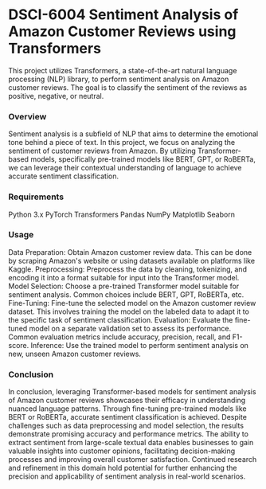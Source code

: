 # DSCI-6004 Sentiment Analysis of Amazon Customer Reviews using Transformers

This project utilizes Transformers, a state-of-the-art natural language processing (NLP) library, to perform sentiment analysis on Amazon customer reviews. The goal is to classify the sentiment of the reviews as positive, negative, or neutral.
### Overview
Sentiment analysis is a subfield of NLP that aims to determine the emotional tone behind a piece of text. In this project, we focus on analyzing the sentiment of customer reviews from Amazon. By utilizing Transformer-based models, specifically pre-trained models like BERT, GPT, or RoBERTa, we can leverage their contextual understanding of language to achieve accurate sentiment classification.

### Requirements
Python 3.x
PyTorch
Transformers
Pandas
NumPy
Matplotlib
Seaborn

### Usage
Data Preparation: Obtain Amazon customer review data. This can be done by scraping Amazon's website or using datasets available on platforms like Kaggle.
Preprocessing: Preprocess the data by cleaning, tokenizing, and encoding it into a format suitable for input into the Transformer model.
Model Selection: Choose a pre-trained Transformer model suitable for sentiment analysis. Common choices include BERT, GPT, RoBERTa, etc.
Fine-Tuning: Fine-tune the selected model on the Amazon customer review dataset. This involves training the model on the labeled data to adapt it to the specific task of sentiment classification.
Evaluation: Evaluate the fine-tuned model on a separate validation set to assess its performance. Common evaluation metrics include accuracy, precision, recall, and F1-score.
Inference: Use the trained model to perform sentiment analysis on new, unseen Amazon customer reviews.

### Conclusion
In conclusion, leveraging Transformer-based models for sentiment analysis of Amazon customer reviews showcases their efficacy in understanding nuanced language patterns. Through fine-tuning pre-trained models like BERT or RoBERTa, accurate sentiment classification is achieved. Despite challenges such as data preprocessing and model selection, the results demonstrate promising accuracy and performance metrics. The ability to extract sentiment from large-scale textual data enables businesses to gain valuable insights into customer opinions, facilitating decision-making processes and improving overall customer satisfaction. Continued research and refinement in this domain hold potential for further enhancing the precision and applicability of sentiment analysis in real-world scenarios.

